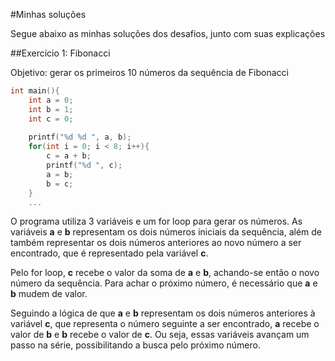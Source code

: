 #Minhas soluções

Segue abaixo as minhas soluções dos desafios, junto com suas explicações

##Exercício 1: Fibonacci

Objetivo: gerar os primeiros 10 números da sequência de Fibonacci

```c
int main(){
	int a = 0;
	int b = 1;
	int c = 0;
	
	printf("%d %d ", a, b);
	for(int i = 0; i < 8; i++){
		c = a + b;
		printf("%d ", c);
		a = b;
		b = c;
	}
	...
```

O programa utiliza 3 variáveis e um for loop para gerar os números. As variáveis **a** e **b** representam os dois números iniciais da sequência, além de também representar os dois números anteriores ao novo número a ser encontrado, que é representado pela variável **c**.

Pelo for loop, **c** recebe o valor da soma de **a** e **b**, achando-se então o novo número da sequência. Para achar o próximo número, é necessário que **a** e **b** mudem de valor. 

Seguindo a lógica de que **a** e **b** representam os dois números anteriores à variável **c**, que representa o número seguinte a ser encontrado, **a** recebe o valor de **b** e **b** recebe o valor de **c**. Ou seja, essas variáveis avançam um passo na série, possibilitando a busca pelo próximo número.
